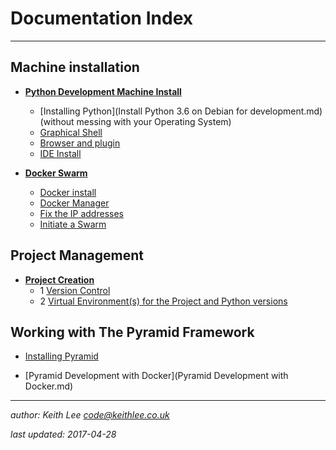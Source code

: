 # Documentation Index


----

## Machine installation

* **[Python Development Machine Install](DevelopmentMachineInstall.md)**
  * [Installing Python](Install Python 3.6 on Debian for development.md) (without messing with your Operating System)
  * [Graphical Shell](DevelopmentMachineInstall.md#InstallaGraphicalShell)
  * [Browser and plugin](DevelopmentMachineInstall.md#chromiumbrowserplugin)
  * [IDE Install](DevelopmentMachineInstall.md#IDE-Install)


* **[Docker Swarm](DockerSwarm.md)**
  * [Docker install](DockerSwarm.md#DockerInstall)
  * [Docker Manager](DockerSwarm.md#DockerManagerConfiguration)
  * [Fix the IP addresses](DockerSwarm.md#FixtheIPaddresses)
  * [Initiate a Swarm](DockerSwarm.md#InitiateaSwarm)


## Project Management

* **[Project Creation](CreatePythonProject.md)**
  * 1 [Version Control](CreateGit.md)
  * 2 [Virtual Environment(s) for the Project and Python versions](CreateVENV.md)


## Working with The Pyramid Framework

* [Installing Pyramid](InstallingPyramid.md)


* [Pyramid Development with Docker](Pyramid Development with Docker.md)


----

*author: Keith Lee <code@keithlee.co.uk>*

*last updated: 2017-04-28*


